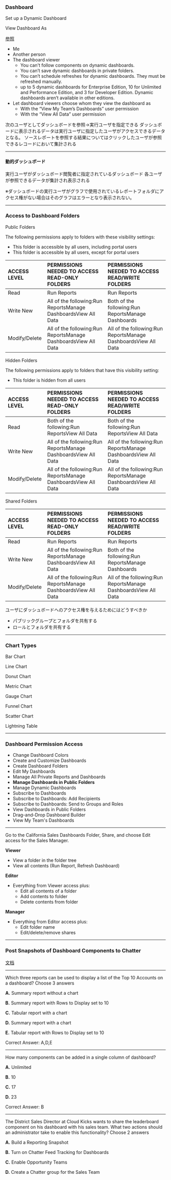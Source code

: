 ### Dashboard

Set up a Dynamic Dashboard

View Dashboard As

[参照](https://trailhead.salesforce.com/content/learn/modules/lex_implementation_reports_dashboards/lex_implementation_reports_dashboards_visualizing_data)

- Me 
- Another person
- The dashboard viewer
  - You can't follow components on dynamic dashboards.
  - You can’t save dynamic dashboards in private folders.
  - You can’t schedule refreshes for dynamic dashboards. They must be refreshed manually.
  - up to 5 dynamic dashboards for Enterprise Edition, 10 for Unlimited and Performance Edition, and 3 for Developer Edition. Dynamic dashboards aren’t available in other editions. 
- Let dashboard viewers choose whom they view the dashboard as
  - With the “View My Team’s Dashboards” user permission
  - With the “View All Data” user permission

次のユーザとしてダッシュボードを参照→実行ユーザを指定できる
ダッシュボードに表示されるデータは実行ユーザに指定したユーザがアクセスできるデータとなる。
ソースレポートを参照する結果についてはクリックしたユーザが参照できるレコードにおいて集計される



---

#### 動的ダッシュボード

実行ユーザがダッシュボード閲覧者に指定されているダッシュボード
各ユーザが参照できるデータが集計され表示される

※ダッシュボードの実行ユーザがグラフで使用されているレポートフォルダにアクセス権がない場合はそのグラフはエラーとなり表示されない。

---

### Access to Dashboard Folders

Public Folders

The following permissions apply to folders with these visibility settings:

- This folder is accessible by all users, including portal users
- This folder is accessible by all users, except for portal users

| ACCESS LEVEL  | PERMISSIONS NEEDED TO ACCESS READ-ONLY FOLDERS               | PERMISSIONS NEEDED TO ACCESS READ/WRITE FOLDERS              |
| :------------ | :----------------------------------------------------------- | :----------------------------------------------------------- |
| Read          | Run Reports                                                  | Run Reports                                                  |
| Write New     | All of the following:Run ReportsManage DashboardsView All Data | Both of the following:Run ReportsManage Dashboards           |
| Modify/Delete | All of the following:Run ReportsManage DashboardsView All Data | All of the following:Run ReportsManage DashboardsView All Data |

Hidden Folders

The following permissions apply to folders that have this visibility setting:

- This folder is hidden from all users

| ACCESS LEVEL  | PERMISSIONS NEEDED TO ACCESS READ-ONLY FOLDERS               | PERMISSIONS NEEDED TO ACCESS READ/WRITE FOLDERS              |
| :------------ | :----------------------------------------------------------- | :----------------------------------------------------------- |
| Read          | Both of the following:Run ReportsView All Data               | Both of the following:Run ReportsView All Data               |
| Write New     | All of the following:Run ReportsManage DashboardsView All Data | All of the following:Run ReportsManage DashboardsView All Data |
| Modify/Delete | All of the following:Run ReportsManage DashboardsView All Data | All of the following:Run ReportsManage DashboardsView All Data |

Shared Folders

| ACCESS LEVEL  | PERMISSIONS NEEDED TO ACCESS READ-ONLY FOLDERS               | PERMISSIONS NEEDED TO ACCESS READ/WRITE FOLDERS              |
| :------------ | :----------------------------------------------------------- | :----------------------------------------------------------- |
| Read          | Run Reports                                                  | Run Reports                                                  |
| Write New     | All of the following:Run ReportsManage DashboardsView All Data | Both of the following:Run ReportsManage Dashboards           |
| Modify/Delete | All of the following:Run ReportsManage DashboardsView All Data | All of the following:Run ReportsManage DashboardsView All Data |

ユーザにダッシュボードへのアクセス権を与えるためにはどうすべきか

- パブリックグループとフォルダを共有する
- ロールとフォルダを共有する

---

### Chart Types

Bar Chart

Line Chart

Donut Chart

Metric Chart

Gauge Chart

Funnel Chart

Scatter Chart

Lightning Table

---

### Dashboard Permission Access

- Change Dashboard Colors
- Create and Customize Dashboards
- Create Dashboard Folders
- Edit My Dashboards
- Manage All Private Reports and Dashboards
- **Manage Dashboards in Public Folders**
- Manage Dynamic Dashboards
- Subscribe to Dashboards
- Subscribe to Dashboards: Add Recipients	
- Subscribe to Dashboards: Send to Groups and Roles
- View Dashboards in Public Folders
- Drag-and-Drop Dashboard Builder
- View My Team's Dashboards

---

Go to the California Sales Dashboards Folder, Share, and choose Edit access for the Sales Manager.

**Viewer**

- View a folder in the folder tree
- View all contents (Run Report, Refresh Dashboard)

**Editor**

- Everything from Viewer access plus:
  - Edit all contents of a folder
  - Add contents to folder
  - Delete contents from folder

**Manager**

- Everything from Editor access plus:
  - Edit folder name
  - Edit/delete/remove shares

---

### Post Snapshots of Dashboard Components to Chatter

[文档](https://help.salesforce.com/s/articleView?id=sf.dashboards_post_to_dashboard_feed.htm&type=5)

---

Which three reports can be used to display a list of the Top 10 Accounts on a dashboard? Choose 3 answers

**A.** Summary report without a chart

**B.** Summary report with Rows to Display set to 10

**C.** Tabular report with a chart

**D.** Summary report with a chart

**E.** Tabular report with Rows to Display set to 10

Correct Answer: A,D,E

---

How many components can be added in a single column of dashboard?

**A.** Unlimited

**B.** 10

**C.** 17

**D.** 23

Correct Answer: B

---

The District Sales Director at Cloud Kicks wants to share the leaderboard component on his dashboard with his sales team.
What two actions should an administrator take to enable this functionality?
Choose 2 answers

**A.** Build a Reporting Snapshot

**B.** Turn on Chatter Feed Tracking for Dashboards

**C.** Enable Opportunity Teams

**D.** Create a Chatter group for the Sales Team

